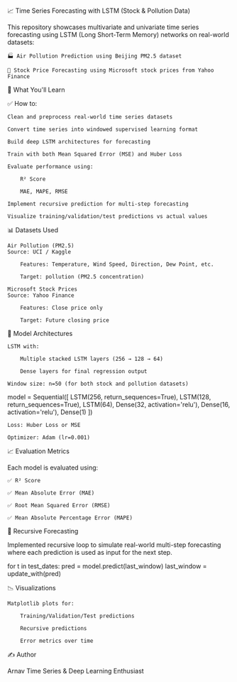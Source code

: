 📈 Time Series Forecasting with LSTM (Stock & Pollution Data)

This repository showcases multivariate and univariate time series forecasting using LSTM (Long Short-Term Memory) networks on real-world datasets:

    🏭 Air Pollution Prediction using Beijing PM2.5 dataset

    💼 Stock Price Forecasting using Microsoft stock prices from Yahoo Finance

🚀 What You'll Learn

✅ How to:

    Clean and preprocess real-world time series datasets

    Convert time series into windowed supervised learning format

    Build deep LSTM architectures for forecasting

    Train with both Mean Squared Error (MSE) and Huber Loss

    Evaluate performance using:

        R² Score

        MAE, MAPE, RMSE

    Implement recursive prediction for multi-step forecasting

    Visualize training/validation/test predictions vs actual values

📊 Datasets Used

    Air Pollution (PM2.5)
    Source: UCI / Kaggle

        Features: Temperature, Wind Speed, Direction, Dew Point, etc.

        Target: pollution (PM2.5 concentration)

    Microsoft Stock Prices
    Source: Yahoo Finance

        Features: Close price only

        Target: Future closing price

🧠 Model Architectures

    LSTM with:

        Multiple stacked LSTM layers (256 → 128 → 64)

        Dense layers for final regression output

    Window size: n=50 (for both stock and pollution datasets)

model = Sequential([
    LSTM(256, return_sequences=True),
    LSTM(128, return_sequences=True),
    LSTM(64),
    Dense(32, activation='relu'),
    Dense(16, activation='relu'),
    Dense(1)
])

    Loss: Huber Loss or MSE

    Optimizer: Adam (lr=0.001)

📈 Evaluation Metrics

Each model is evaluated using:

    ✅ R² Score

    ✅ Mean Absolute Error (MAE)

    ✅ Root Mean Squared Error (RMSE)

    ✅ Mean Absolute Percentage Error (MAPE)

🔁 Recursive Forecasting

Implemented recursive loop to simulate real-world multi-step forecasting where each prediction is used as input for the next step.

for t in test_dates:
    pred = model.predict(last_window)
    last_window = update_with(pred)

📉 Visualizations

    Matplotlib plots for:

        Training/Validation/Test predictions

        Recursive predictions

        Error metrics over time

✍️ Author

Arnav
Time Series & Deep Learning Enthusiast

